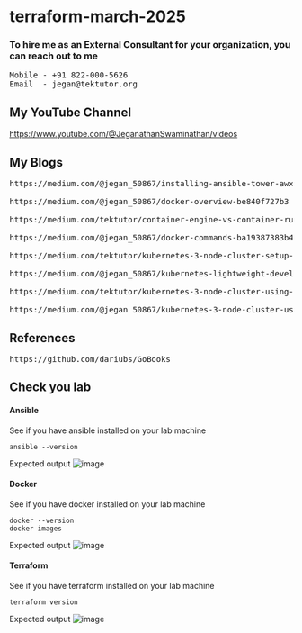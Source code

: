 # terraform-march-2025

### To hire me as an External Consultant for your organization, you can reach out to me
<pre>
Mobile - +91 822-000-5626
Email  - jegan@tektutor.org
</pre>

## My YouTube Channel
https://www.youtube.com/@JeganathanSwaminathan/videos

## My Blogs
<pre>
https://medium.com/@jegan_50867/installing-ansible-tower-awx-e46d5231357d
  
https://medium.com/@jegan_50867/docker-overview-be840f727b3

https://medium.com/tektutor/container-engine-vs-container-runtime-667a99042f3

https://medium.com/@jegan_50867/docker-commands-ba19387383b4

https://medium.com/tektutor/kubernetes-3-node-cluster-setup-50943378be41

https://medium.com/@jegan_50867/kubernetes-lightweight-developer-setup-using-rancher-k3d-a3a94e9b5eb4

https://medium.com/tektutor/kubernetes-3-node-cluster-using-k3s-with-docker-e325cc82fd50

https://medium.com/@jegan_50867/kubernetes-3-node-cluster-using-k3s-d28b2c09e2f7
</pre>


## References
<pre>
https://github.com/dariubs/GoBooks
</pre>

## Check you lab

#### Ansible
See if you have ansible installed on your lab machine
```
ansible --version
```

Expected output
![image](https://github.com/user-attachments/assets/96c481f2-070a-4fb4-86a7-a605cbb51678)

#### Docker
See if you have docker installed on your lab machine
```
docker --version
docker images
```

Expected output
![image](https://github.com/user-attachments/assets/97f4df5a-1ef9-4897-941b-bbb20d6c1fdd)

#### Terraform
See if you have terraform installed on your lab machine
```
terraform version
```

Expected output
![image](https://github.com/user-attachments/assets/b163d780-1349-4390-91ba-b62a30c75feb)
